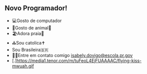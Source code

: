 ## Novo Programador! ##
- 💻Gosto de computador
- 🐴Gosto de animal🐶
- 🏖️Adora praia🦭
- ⛪Sou catolica✝️
- Sou Brasileira🇧🇷
- 🙋‍♀️Entre em contato comigo isabely.dovigo@escola.pr.gov
- [.]https://media1.tenor.com/m/tuFeoL4EjFUAAAAC/flying-kiss-mwuah.gif
